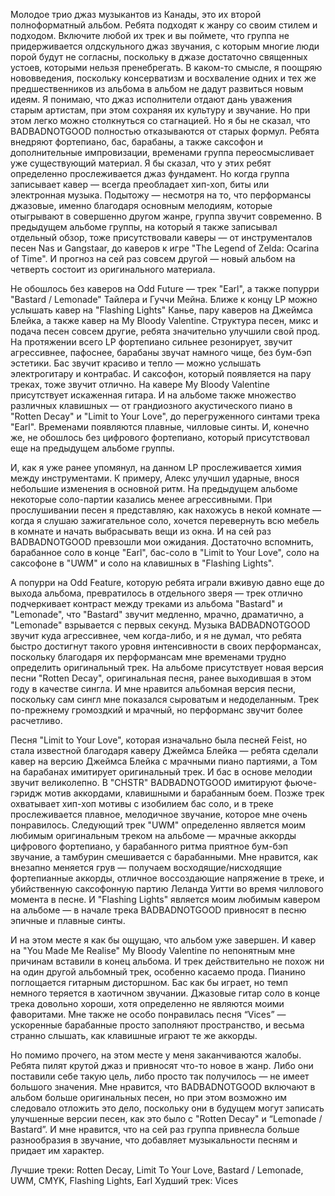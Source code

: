 Молодое трио джаз музыкантов из Канады, это их второй полноформатный альбом. Ребята подходят к жанру со своим стилем и подходом. Включите любой их трек и вы поймете, что группа не придерживается олдскульного джаз звучания, с которым многие люди порой будут не согласны, поскольку в джазе достаточно священных устоев, которыми нельзя пренебрегать. В каком-то смысле, я поощряю нововведения, поскольку консерватизм и восхваление одних и тех же предшественников из альбома в альбом не дадут развиться новым идеям. Я понимаю, что джаз исполнители отдают дань уважения старым артистам, при этом сохраняя их культуру и звучание. Но при этом легко можно столкнуться со стагнацией. Но я бы не сказал, что BADBADNOTGOOD полностью отказываются от старых формул. Ребята внедряют фортепиано, бас, барабаны, а также саксофон и дополнительные импровизации, временами группа переосмысливает уже существующий материал. Я бы сказал, что у этих ребят определенно прослеживается джаз фундамент. Но когда группа записывает кавер — всегда преобладает хип-хоп, биты или электронная музыка. Подытожу — несмотря на то, что перформансы джазовые, именно благодаря основным мелодиям, которые отыгрывают в совершенно другом жанре, группа звучит современно. В предыдущем альбоме группы, на который я также записывал отдельный обзор, тоже присутствовали каверы — от инструменталов песен Nas и Gangstaar, до каверов к игре "The Legend of Zelda: Ocarina of Time". И прогноз на сей раз совсем другой — новый альбом на четверть состоит из оригинального материала.

Не обошлось без каверов на Odd Future — трек "Earl", а также попурри "Bastard / Lemonade" Тайлера и Гуччи Мейна. Ближе к концу LP можно услышать кавер на "Flashing Lights" Канье, пару каверов на Джеймса Блейка, а также кавер на My Bloody Valentine. Структура песен, микс и подача песен совсем другие, ребята значительно улучшили свой прод. На протяжении всего LP фортепиано сильнее резонирует, звучит агрессивнее, пафоснее, барабаны звучат намного чище, без бум-бэп эстетики. Бас звучит красиво и тепло — можно услышать электрогитару и контрабас. И саксофон, который появляется на пару треках, тоже звучит отлично. На кавере My Bloody Valentine присутствует искаженная гитара. И на альбоме также множество различных клавишных — от грандиозного акустического пиано в "Rotten Decay" и "Limit to Your Love", до перегруженного синтами трека "Earl". Временами появляются плавные, чилловые синты. И, конечно же, не обошлось без цифрового фортепиано, который присутствовал еще на предыдущем альбоме группы.

И, как я уже ранее упомянул, на данном LP прослеживается химия между инструментами. К примеру, Алекс улучшил ударные, внося небольшие изменения в основной ритм. На предыдущем альбоме некоторые соло-партии казались менее агрессивными. При прослушивании песен я представляю, как нахожусь в некой комнате — когда я слушаю зажигательное соло, хочется перевернуть всю мебель в комнате и начать выбрасывать вещи из окна. И на сей раз BADBADNOTGOOD превзошли мои ожидания. Достаточно вспомнить, барабанное соло в конце "Earl", бас-соло в "Limit to Your Love", соло на саксофоне в "UWM" и соло на клавишных в "Flashing Lights".

А попурри на Odd Feature, которую ребята играли вживую давно еще до выхода альбома, превратилось в отдельного зверя — трек отлично подчеркивает контраст между треками из альбома "Bastard" и "Lemonade", что "Bastard" звучит медленно, мрачно, драматично, а "Lemonade" взрывается с первых секунд. Музыка BADBADNOTGOOD звучит куда агрессивнее, чем когда-либо, и я не думал, что ребята быстро достигнут такого уровня интенсивности в своих перформансах, поскольку благодаря их перформансам мне временами трудно определить оригинальный трек. На альбоме присутствует новая версия песни "Rotten Decay", оригинальная песня, ранее выходившая в этом году в качестве сингла. И мне нравится альбомная версия песни, поскольку сам сингл мне показался сыроватым и недоделанным. Трек по-прежнему громоздкий и мрачный, но перформанс звучит более расчетливо.

Песня "Limit to Your Love", которая изначально была песней Feist, но стала известной благодаря каверу Джеймса Блейка — ребята сделали кавер на версию Джеймса Блейка с мрачными пиано партиями, а Том на барабанах имитирует оригинальный трек. И бас в основе мелодии звучит великолепно. В "CHSTR" BADBADNOTGOOD имитируют фьюче-гэридж мотив аккордами, клавишными и барабанным боем. Позже трек охватывает хип-хоп мотивы с изобилием бас соло, и в треке прослеживается плавное, мелодичное звучание, которое мне очень понравилось. Следующий трек "UWM" определенно является моим любимым оригинальным треком на альбоме — мрачные аккорды цифрового фортепиано, у барабанного ритма приятное бум-бэп звучание, а тамбурин смешивается с барабанными. Мне нравится, как внезапно меняется грув — получаем восходящие/нисходящие фортепианные аккорды, отличное воссоздающие напряжение в треке, и убийственную саксофонную партию Леланда Уитти во время чиллового момента в песне. И "Flashing Lights" является моим любимым кавером на альбоме — в начале трека BADBADNOTGOOD привносят в песню эпичные и плавные синты.

И на этом месте я как бы ощущаю, что альбом уже завершен. И кавер на "You Made Me Realise" My Bloody Valentine по непонятным мне причинам вставили в конец альбома. И трек действительно не похож ни на один другой альбомный трек, особенно касаемо прода. Пианино поглощается гитарным дисторшном. Бас как бы играет, но темп немного теряется в хаотичном звучании. Джазовые гитар соло в конце трека довольно хороши, хотя определенно не являются моими фаворитами. Мне также не особо понравилась песня “Vices” — ускоренные барабанные просто заполняют пространство, и весьма странно слышать, как клавишные играют те же аккорды.

Но помимо прочего, на этом месте у меня заканчиваются жалобы. Ребята пилят крутой джаз и привносят что-то новое в жанр. Либо они поставили себе такую цель, либо просто так получилось — не имеет большого значения. Мне нравится, что BADBADNOTGOOD включают в альбом больше оригинальных песен, но при этом возможно им следовало отложить это дело, поскольку они в будущем могут записать улучшенные версии песен, как это было с "Rotten Decay" и “Lemonade / Bastard”. И мне нравится, что на сей раз группа привнесла больше разнообразия в звучание, что добавляет музыкальности песням и придает им характер.

Лучшие треки: Rotten Decay, Limit To Your Love, Bastard / Lemonade, UWM, CMYK, Flashing Lights, Earl
Худший трек: Vices
